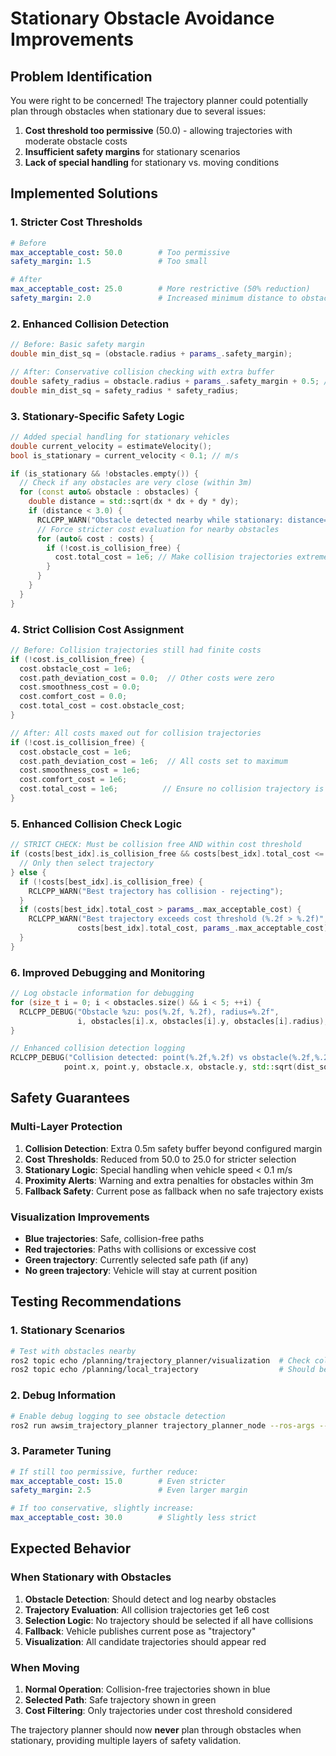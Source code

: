# Stationary Obstacle Avoidance Improvements

## Problem Identification
You were right to be concerned! The trajectory planner could potentially plan through obstacles when stationary due to several issues:

1. **Cost threshold too permissive** (50.0) - allowing trajectories with moderate obstacle costs
2. **Insufficient safety margins** for stationary scenarios
3. **Lack of special handling** for stationary vs. moving conditions

## Implemented Solutions

### 1. Stricter Cost Thresholds
```yaml
# Before
max_acceptable_cost: 50.0        # Too permissive
safety_margin: 1.5               # Too small

# After  
max_acceptable_cost: 25.0        # More restrictive (50% reduction)
safety_margin: 2.0               # Increased minimum distance to obstacles
```

### 2. Enhanced Collision Detection
```cpp
// Before: Basic safety margin
double min_dist_sq = (obstacle.radius + params_.safety_margin);

// After: Conservative collision checking with extra buffer
double safety_radius = obstacle.radius + params_.safety_margin + 0.5; // Extra 0.5m buffer
double min_dist_sq = safety_radius * safety_radius;
```

### 3. Stationary-Specific Safety Logic
```cpp
// Added special handling for stationary vehicles
double current_velocity = estimateVelocity();
bool is_stationary = current_velocity < 0.1; // m/s

if (is_stationary && !obstacles.empty()) {
  // Check if any obstacles are very close (within 3m)
  for (const auto& obstacle : obstacles) {
    double distance = std::sqrt(dx * dx + dy * dy);
    if (distance < 3.0) {
      RCLCPP_WARN("Obstacle detected nearby while stationary: distance=%.2f m", distance);
      // Force stricter cost evaluation for nearby obstacles
      for (auto& cost : costs) {
        if (!cost.is_collision_free) {
          cost.total_cost = 1e6; // Make collision trajectories extremely expensive
        }
      }
    }
  }
}
```

### 4. Strict Collision Cost Assignment
```cpp
// Before: Collision trajectories still had finite costs
if (!cost.is_collision_free) {
  cost.obstacle_cost = 1e6;
  cost.path_deviation_cost = 0.0;  // Other costs were zero
  cost.smoothness_cost = 0.0;
  cost.comfort_cost = 0.0;
  cost.total_cost = cost.obstacle_cost;
}

// After: All costs maxed out for collision trajectories
if (!cost.is_collision_free) {
  cost.obstacle_cost = 1e6;
  cost.path_deviation_cost = 1e6;  // All costs set to maximum
  cost.smoothness_cost = 1e6;
  cost.comfort_cost = 1e6;
  cost.total_cost = 1e6;          // Ensure no collision trajectory is ever selected
}
```

### 5. Enhanced Collision Check Logic
```cpp
// STRICT CHECK: Must be collision free AND within cost threshold
if (costs[best_idx].is_collision_free && costs[best_idx].total_cost <= params_.max_acceptable_cost) {
  // Only then select trajectory
} else {
  if (!costs[best_idx].is_collision_free) {
    RCLCPP_WARN("Best trajectory has collision - rejecting");
  }
  if (costs[best_idx].total_cost > params_.max_acceptable_cost) {
    RCLCPP_WARN("Best trajectory exceeds cost threshold (%.2f > %.2f)", 
               costs[best_idx].total_cost, params_.max_acceptable_cost);
  }
}
```

### 6. Improved Debugging and Monitoring
```cpp
// Log obstacle information for debugging
for (size_t i = 0; i < obstacles.size() && i < 5; ++i) {
  RCLCPP_DEBUG("Obstacle %zu: pos(%.2f, %.2f), radius=%.2f", 
               i, obstacles[i].x, obstacles[i].y, obstacles[i].radius);
}

// Enhanced collision detection logging
RCLCPP_DEBUG("Collision detected: point(%.2f,%.2f) vs obstacle(%.2f,%.2f) dist=%.2f < safety=%.2f", 
            point.x, point.y, obstacle.x, obstacle.y, std::sqrt(dist_sq), safety_radius);
```

## Safety Guarantees

### Multi-Layer Protection
1. **Collision Detection**: Extra 0.5m safety buffer beyond configured margin
2. **Cost Thresholds**: Reduced from 50.0 to 25.0 for stricter selection
3. **Stationary Logic**: Special handling when vehicle speed < 0.1 m/s
4. **Proximity Alerts**: Warning and extra penalties for obstacles within 3m
5. **Fallback Safety**: Current pose as fallback when no safe trajectory exists

### Visualization Improvements
- **Blue trajectories**: Safe, collision-free paths
- **Red trajectories**: Paths with collisions or excessive cost
- **Green trajectory**: Currently selected safe path (if any)
- **No green trajectory**: Vehicle will stay at current position

## Testing Recommendations

### 1. Stationary Scenarios
```bash
# Test with obstacles nearby
ros2 topic echo /planning/trajectory_planner/visualization  # Check color coding
ros2 topic echo /planning/local_trajectory                  # Should be current pose if obstacles nearby
```

### 2. Debug Information
```bash
# Enable debug logging to see obstacle detection
ros2 run awsim_trajectory_planner trajectory_planner_node --ros-args --log-level debug
```

### 3. Parameter Tuning
```yaml
# If still too permissive, further reduce:
max_acceptable_cost: 15.0        # Even stricter
safety_margin: 2.5               # Even larger margin

# If too conservative, slightly increase:
max_acceptable_cost: 30.0        # Slightly less strict
```

## Expected Behavior

### When Stationary with Obstacles
1. **Obstacle Detection**: Should detect and log nearby obstacles
2. **Trajectory Evaluation**: All collision trajectories get 1e6 cost
3. **Selection Logic**: No trajectory should be selected if all have collisions
4. **Fallback**: Vehicle publishes current pose as "trajectory"
5. **Visualization**: All candidate trajectories should appear red

### When Moving
1. **Normal Operation**: Collision-free trajectories shown in blue
2. **Selected Path**: Safe trajectory shown in green
3. **Cost Filtering**: Only trajectories under cost threshold considered

The trajectory planner should now **never** plan through obstacles when stationary, providing multiple layers of safety validation.
